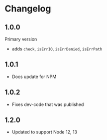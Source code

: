 # Changelog

## 1.0.0

Primary version

* adds `check`, `isErrIO`, `isErrDenied`, `isErrPath`

## 1.0.1

* Docs update for NPM

## 1.0.2

 * Fixes dev-code that was published

## 1.2.0

 * Updated to support Node 12, 13
